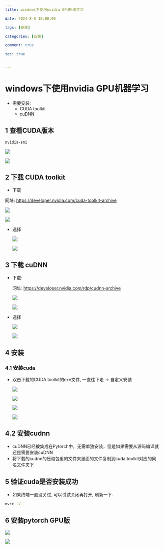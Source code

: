```yaml
---
title: windows下使用nvidia GPU机器学习

date: 2024-8-8 18:00:00

tags: [安装]

categories: [安装]

comment: true

toc: true


---
```


#
<!--more-->



# windows下使用nvidia GPU机器学习

- 需要安装: 
  - CUDA toolkit 
  - cuDNN



## 1 查看CUDA版本

```bash
nvidia-smi
```

![](../../../../themes/yilia/source/img/experience/install/cuda/1.png)

![](img/experience/install/cuda/1.png)



## 2 下载 CUDA toolkit

- 下载

网址: https://developer.nvidia.com/cuda-toolkit-archive

![](../../../../themes/yilia/source/img/experience/install/cuda/2.png)

![](img/experience/install/cuda/2.png)



- 选择

  ![](../../../../themes/yilia/source/img/experience/install/cuda/3.png)

  ![](img/experience/install/cuda/3.png)





## 3 下载 cuDNN

- 下载:

  网址: https://developer.nvidia.com/rdp/cudnn-archive

   ![](../../../../themes/yilia/source/img/experience/install/cuda/4.png)

   ![](img/experience/install/cuda/4.png)  

- 选择

  ![](../../../../themes/yilia/source/img/experience/install/cuda/5.png)

   ![](img/experience/install/cuda/5.png)



## 4 安装

### 4.1 安装cuda

- 双击下载的CUDA toolkit的exe文件, 一直往下走 -> 自定义安装

  ![](../../../../themes/yilia/source/img/experience/install/cuda/6.png)

  ![](img/experience/install/cuda/6.png)

  ![](../../../../themes/yilia/source/img/experience/install/cuda/7.png)

  ![](img/experience/install/cuda/7.png)

## 4.2 安装cudnn

-  cuDNN已经被集成在Pytorch中，无需单独安装，但是如果需要从源码编译就还是需要安装cuDNN
- 将下载的cudnn的压缩包里的文件夹里面的文件复制到cuda toolkit对应的同名文件夹下



## 5 验证cuda是否安装成功

- 如果终端一直没关过, 可以试试关闭再打开, 刷新一下. 

```bash
nvcc -V
```



## 6 安装pytorch GPU版

![](../../../../themes/yilia/source/img/experience/install/cuda/8.png)

![](img/experience/install/cuda/8.png)

